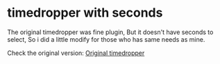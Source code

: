 # timedropper with seconds
The original timedropper was fine plugin, But it doesn't have seconds to select, So i did a little modify for those who has same needs as mine.


Check the original version: [Original timedropper](http://bit.ly/1MrG1pH)


